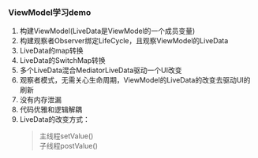 ### ViewModel学习demo
1. 构建ViewModel(LiveData是ViewModel的一个成员变量)
2. 构建观察者Observer绑定LifeCycle，且观察ViewModel的LiveData
3. LiveData的map转换
4. LiveData的SwitchMap转换
5. 多个LiveData混合MediatorLiveData驱动一个UI改变
6. 观察者模式，无需关心生命周期，ViewModel的LiveData的改变去驱动UI的刷新
7. 没有内存泄漏
8. 代码优雅和逻辑解耦
9. LiveData的改变方式：
   >主线程setValue()  
   子线程postValue()